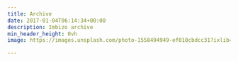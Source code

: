 ```yaml
---
title: Archive
date: 2017-01-04T06:14:34+00:00
description: Imbizo archive
min_header_height: 0vh
image: https://images.unsplash.com/photo-1558494949-ef010cbdcc31?ixlib=rb-1.2.1&ixid=MnwxMjA3fDB8MHxwaG90by1wYWdlfHx8fGVufDB8fHx8&auto=format&fit=crop&w=2068&q=95

---
```

